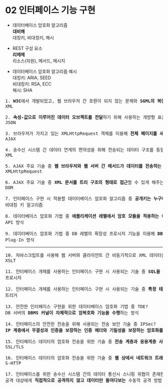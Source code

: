 02 인터페이스 기능 구현
===
- 데이터베이스 암호화 알고리즘<br>
**대비해**<br>
대칭키, 비대칭키, 해시<br>

- REST 구성 요소<br>
**리메메**<br>
리소스(자원), 메서드, 메시지<br>

- 데이터베이스 암호화 알고리즘 예시<br>
대칭키: ARIA, SEED<br>
비대칭키: RSA, ECC<br>
해시: SHA<br>

<pre>
1. <b>W3C</b>에서 개발되었고, 웹 브라우저 간 호환이 되지 않는 문제와 <b>SGML의 복잡함을 해결하기 위해 개발된 다목적 마크업 언어</b>?
XML

2. <b>속성-값으로 이루어진 데이터 오브젝트를 전달</b>하기 위해 사용하는 개방형 표준 포맷이다. AJAX에서 많이 사용되고 XML을 대체하는 주요 데이터 포맷이다. 언어 독립형 데이터 포맷으로 다양한 데이터 프로그래밍 언어에서 사용되고 있는 기술?
JSON

3. 브라우저가 가지고 있는 XMLHttpRequest 객체를 이용해 <b>전체 페이지를 새로 고치지 않고도 페이지의 일부분만을 위한 데이터를 로드</b>하는 기법이며, 하이퍼 텍스트 표기 언어만으로 어려운 다양한 작업을 웹 페이지에서 구현해 이용자가 웹 페이지와 자유롭게 상호 작용할 수 있도록 하는 기술?
AJAX

4. 송수신 시스템 간 데이터 연계의 편의성을 위해 전송되는 데이터 구조를 동일한 형태로 정의한다. <b>인간과 기계가 모두 이해할 수 있는 텍스트 형태</b>로 <b>마크업 포맷을 정의하기 위한 메타언어</b>?
XML

5. AJAX 주요 기술 중 <b>웹 브라우저와 웹 서버 간 메서드가 데이터를 전송하는 객체 폼의 API</b>?
XMLHttpRequest

6. AJAX 주요 기술 중 <b>XML 문서를 트리 구조의 형태로 접근</b>할 수 있게 해주는 API?
DOM

7. 인터페이스 구현 시 적용할 데이터베이스 암호화 알고리즘 중 <b>공개키는 누구나 알 수 있지만, 그에 대응하는 비밀키는 키의 소유자만이 알 수 있도록</b>, 공개키와 비밀키를 사용하는 알고리즘?
비대칭 키 알고리즘

8. 데이터베이스 암호화 기법 중 <b>애플리케이션 레벨에서 암호 모듈을 적용하는 애플리케이션 수정 방식</b>으로 애플리케이션 서버에 암복호화, 정책 관리, 키 관리 등의 부하가 발생하는 방식?
API 방식

9. 데이터베이스 암호화 기법 중 DB 레벨의 확장성 프로시저 기능을 이용해 <b>DBMS에 Plug-In 모듈로 동작하는 방식</b>으로 DB 서버에 암복호화, 정책 관리, 키 관리 등의 부하가 발생하는 방식?
Plug-In 방식
</pre>

---

<pre>
10. 자바스크립트를 사용해 웹 서버와 클라이언트 간 비동기적으로 XML 데이터를 교환하고 조작하기 위한 웹 기술인 AJAX는 다양한 기술로 이루어져 있다. AJAX 기술 요소 중 W3C에서 제정한 표준으로, <b>XML 문서를 다른 XML 문서로 변환하는 데 사용하는 XML 기반 언어로 탐색을 위해 XPath를 사용하는 기술</b> 요소?
XSLT

11. 인터페이스 개체를 사용하는 인터페이스 구현 시 사용되는 기술 중 <b>SQL을 이용해 생성된 데이터를 조작하는 프로그램</b>으로 데이터베이스 내부에 저장되고 <b>일정한 조건이 되면 자동으로 수행</b>하는 프로그램?
프로시저

12. 인터페이스 개체를 사용하는 인터페이스 구현 시 사용되는 기술 중 <b>특정 테이블에 삽입, 수정, 삭제 등의 변경 이벤트 발생 시 DBMS에서 자동 실행</b>되도록 구현된 프로그램?
트리거

13. 안전한 인터페이스 구현을 위한 데이터베이스 암호화 기법 중 TDE?
DB 서버의 <b>DBMS 커널이 자체적으로 암복호화 기능을 수행</b>하는 방식

14. 인터페이스의 안전한 전송을 위해 사용되는 전송 보안 기술 중 IPSec?
<b>IP 계층에서 무결성과 인증을 보장하는 인증 헤더와 기밀성을 보장하는 암호화를 양 종단 구간과 보안 서비스를 제공하는 터널링 프로토콜</b>

15. 인터페이스 데이터의 암호화 전송을 위한 기술 중 <b>전송 계층과 응용계층 사이</b>에서 클라이언트와 서버 간의 웹 데이터 암호화, 상호 인증 및 전송 시 <b>데이터 무결성을 보장하는 보안 프로토콜</b>?
SSL/TLS

16. 인터페이스 데이터의 암호화 전송을 위한 기술 중 <b>웹 상에서 네트워크 트래픽을 암호화</b>하는 주요 방법 중 하나로, 클라이언트와 서버 간 전송되는 <b>모든 메시지를 각각 암호화</b>해 전송하는 기술?
S-HTTP

17. 인터페이스를 위한 송수신 시스템 간의 데이터 통신시 스니핑 위협이 존재한다. 스니핑이란?
공격 대상에게 <b>직접적으로 공격하지 않고 데이터만 들여다보는</b> 수동적 공격 방법
</pre>
